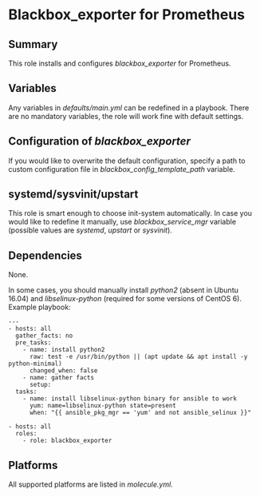 # Blackbox_exporter for Prometheus
## Summary
This role installs and configures _blackbox_exporter_ for Prometheus.

## Variables
Any variables in _defaults/main.yml_ can be redefined in a playbook. There are no mandatory variables, the role will work fine with default settings.

## Configuration of _blackbox_exporter_
If you would like to overwrite the default configuration, specify a path to custom configuration file in _blackbox_config_template_path_ variable.

## systemd/sysvinit/upstart
This role is smart enough to choose init-system automatically. In case you would like to redefine it manually, use _blackbox_service_mgr_ variable (possible values are _systemd_, _upstart_ or _sysvinit_).

## Dependencies
None.

In some cases, you should manually install _python2_ (absent in Ubuntu 16.04) and _libselinux-python_ (required for some versions of CentOS 6). Example playbook:
```
---
- hosts: all
  gather_facts: no
  pre_tasks:
    - name: install python2
      raw: test -e /usr/bin/python || (apt update && apt install -y python-minimal)
      changed_when: false
    - name: gather facts
      setup:
  tasks:
    - name: install libselinux-python binary for ansible to work
      yum: name=libselinux-python state=present
      when: "{{ ansible_pkg_mgr == 'yum' and not ansible_selinux }}"

- hosts: all
  roles:
    - role: blackbox_exporter
```

## Platforms
All supported platforms are listed in _molecule.yml_.
